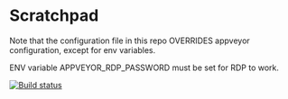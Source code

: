 # Scratchpad

Note that the configuration file in this repo OVERRIDES appveyor configuration, except for env variables.

ENV variable APPVEYOR_RDP_PASSWORD  must be set for RDP to work.


[![Build status](https://ci.appveyor.com/api/projects/status/9cm6tdctaa6dh8nk?svg=true)](https://ci.appveyor.com/project/tonigi/plumed2-appveyor-scratchpad)

